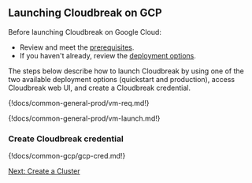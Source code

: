 ## Launching Cloudbreak on GCP

Before launching Cloudbreak on Google Cloud:

* Review and meet the [prerequisites](#prerequisites).  
* If you haven't already, review the [deployment options](deployment-options.md).  

The steps below describe how to launch Cloudbreak by using one of the two available deployment options (quickstart and production), access Cloudbreak web UI, and create a Cloudbreak credential.


{!docs/common-general-prod/vm-req.md!}

{!docs/common-general-prod/vm-launch.md!}
 

### Create Cloudbreak credential

{!docs/common-gcp/gcp-cred.md!}


<div class="next">
<a href="../gcp-create/index.html">Next: Create a Cluster</a>
</div>
